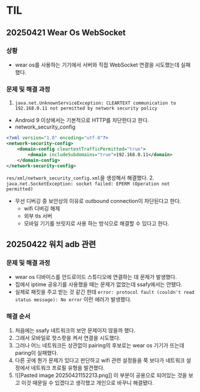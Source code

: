 # TIL

## 20250421 Wear Os WebSocket

### 상황

- wear os를 사용하는 기기에서 서버와 직접 WebSocket 연결을 시도했는데 실패했다.

### 문제 및 해결 과정

1. `java.net.UnknownServiceException: CLEARTEXT communication to 192.168.0.11 not permitted by network security policy`

- Android 9 이상에서는 기본적으로 HTTP를 차단한다고 한다.
- network_security_config

```xml
<?xml version="1.0" encoding="utf-8"?>
<network-security-config>
    <domain-config cleartextTrafficPermitted="true">
        <domain includeSubdomains="true">192.168.0.11</domain>
    </domain-config>
</network-security-config>

```

`res/xml/network_security_config.xml`을 생성해서 해결했다. 2. `java.net.SocketException: socket failed: EPERM (Operation not permitted)`

- 무선 디버깅 중 보안상의 이유로 outbound connection이 차단된다고 한다.
  - wifi 디버깅 해제
  - 외부 tls 서버
  - 모바일 기기를 브릿지로 사용
    하는 방식으로 해결할 수 있다고 한다.

## 20250422 워치 adb 관련

### 문제 및 해결 과정

- wear os 디바이스를 안드로이드 스튜디오에 연결하는 데 문제가 발생했다.
- 집에서 iptime 공유기를 사용했을 때는 문제가 없었는데 ssafy에서는 안됐다.
- 실제로 패킷을 주고 받는 것 같긴 한데 `error: protocol fault (couldn't read status message): No error` 이런 에러가 발생했다.

### 해결 순서

1. 처음에는 ssafy 네트워크의 보안 문제이지 않을까 했다.
2. 그래서 모바일로 핫스팟을 켜서 연결을 시도했다.
3. 그러나 어느 네트워크든 상관없이 pairing의 후보로는 wear os 기기가 뜨는데 paring이 실패했다.
4. 다른 곳에 뭔가 문제가 있다고 판단하고 wifi 관련 설정들을 쭉 보다가 네트워크 설정에서 네트워크 프로필 유형을 발견했다.
5. ![[Pasted image 20250421152213.png]] 이 부분이 공용으로 되어있는 것을 보고 이것 때문일 수 있겠다고 생각했고 개인으로 바꾸니 해결됐다.
